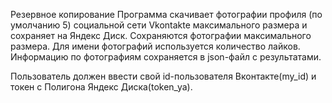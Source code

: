 Резервное копирование
Программа скачивает фотографии профиля (по умолчанию 5) социальной сети Vkontakte максимального размера и сохраняет на Яндекс Диск. 
Сохраняются фотографии максимального размера. 
Для имени фотографий используется количество лайков. 
Информацию по фотографиям сохраняется в json-файл с результатами.

Пользователь должен ввести свой id-пользователя Вконтакте(my_id) и токен с Полигона Яндекс Диска(token_ya).